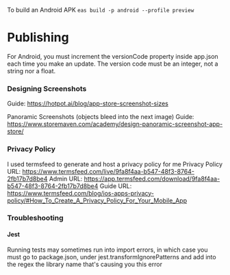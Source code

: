 To build an Android APK ```eas build -p android --profile preview```

# Publishing
For Android, you must increment the versionCode property inside app.json each time you make an update. The version code must be an integer, not a string nor a float.

### Designing Screenshots
Guide: https://hotpot.ai/blog/app-store-screenshot-sizes

Panoramic Screenshots (objects bleed into the next image) Guide: 
https://www.storemaven.com/academy/design-panoramic-screenshot-app-store/

### Privacy Policy
I used termsfeed to generate and host a privacy policy for me
Privacy Policy URL: https://www.termsfeed.com/live/9fa8f4aa-b547-48f3-8764-2fb17b7d8be4
Admin URL: https://app.termsfeed.com/download/9fa8f4aa-b547-48f3-8764-2fb17b7d8be4
Guide URL: https://www.termsfeed.com/blog/ios-apps-privacy-policy/#How_To_Create_A_Privacy_Policy_For_Your_Mobile_App


### Troubleshooting
#### Jest
Running tests may sometimes run into import errors, in which case you must go to package.json, under jest.transformIgnorePatterns and add into the regex the library name that's causing you this error



